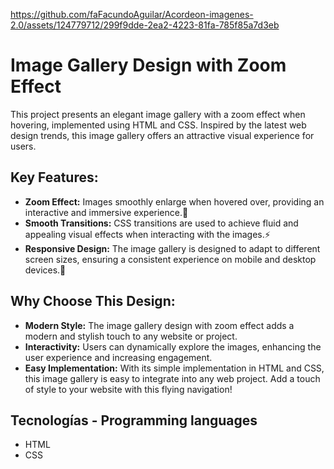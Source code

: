 https://github.com/faFacundoAguilar/Acordeon-imagenes-2.0/assets/124779712/299f9dde-2ea2-4223-81fa-785f85a7d3eb
# Image Gallery Design with Zoom Effect
This project presents an elegant image gallery with a zoom effect when hovering, implemented using HTML and CSS. Inspired by the latest web design trends, this image gallery offers an attractive visual experience for users.
## Key Features:
- **Zoom Effect:** Images smoothly enlarge when hovered over, providing an interactive and immersive experience.🔎
- **Smooth Transitions:** CSS transitions are used to achieve fluid and appealing visual effects when interacting with the images.⚡
- **Responsive Design:** The image gallery is designed to adapt to different screen sizes, ensuring a consistent experience on mobile and desktop devices.📲 

## Why Choose This Design:
- **Modern Style:** The image gallery design with zoom effect adds a modern and stylish touch to any website or project.
- **Interactivity:** Users can dynamically explore the images, enhancing the user experience and increasing engagement.
- **Easy Implementation:** With its simple implementation in HTML and CSS, this image gallery is easy to integrate into any web project. Add a touch of style to your website with this flying navigation!

## Tecnologías - Programming languages
- HTML
- CSS
